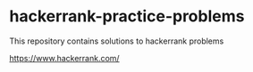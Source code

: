 # hackerrank-practice-problems
This repository contains solutions to hackerrank problems

https://www.hackerrank.com/
